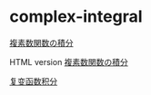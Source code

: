 # complex-integral

[複素数関数の積分](https://github.com/easai/complex-integral/blob/main/complex-integral.ipynb)

HTML version
[複素数関数の積分](https://easai.github.io/complex-integral/complex-integral.html)


[复变函数积分](https://github.com/easai/complex-integral/blob/main/README-zh.md)